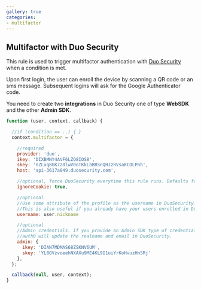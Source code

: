 ```yaml
---
gallery: true
categories:
- multifactor
---
```


## Multifactor with Duo Security

This rule is used to trigger multifactor authentication with [Duo Security](http://duosecurity.com) when a condition is met.

Upon first login, the user can enroll the device by scanning a QR code or an sms message. Subsequent logins will ask for the Google Authenticator code.

You need to create two __integrations__ in Duo Security one of type __WebSDK__ and the other __Admin SDK__.

```js
function (user, context, callback) {

  //if (condition == ..) { }
  context.multifactor = {

    //required
    provider: 'duo',
    ikey: 'DIXBMNY4AVF6LZO8IOS8',
    skey: 'nZLxq8GK720lwV0oTKkLbBRSnQHJzRVsaKCOLPnh',
    host: 'api-3617a049.duosecurity.com',

    //optional, force DuoSecurity everytime this rule runs. Defaults false.
    ignoreCookie: true,

    //optional
    //Use some attribute of the profile as the username in DuoSecurity.
    //This is also useful if you already have your users enrolled in Duo.
    username: user.nickname

    //optional
    //Admin credentials. If you provide an Admin SDK type of credentials
    //auth0 will update the realname and email in DuoSecurity.
    admin: {
      ikey: 'DIAN7MDMAS68ZSKNV6UM',
      skey: 'YL8OVzvoeehNXAXu9ME4KL9I1uiYrKoHvuzHnSRj'
    },
  };

  callback(null, user, context);
}
```